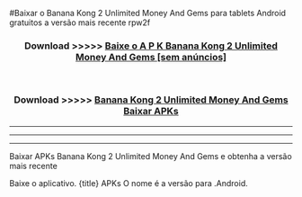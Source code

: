#Baixar o Banana Kong 2 Unlimited Money And Gems   para tablets Android gratuitos a versão mais recente rpw2f


<div align="center">
<h3>Download >>>>> <a href="https://pt-web.web.app/?pt= Banana Kong 2 Unlimited Money And Gems ">Baixe o A P K Banana Kong 2 Unlimited Money And Gems  [sem anúncios]</a></h3><br>

<h3>Download >>>>> <a href="https://pt-web.web.app/?pt= Banana Kong 2 Unlimited Money And Gems ">Banana Kong 2 Unlimited Money And Gems  Baixar APKs</a></h3>
</div>

----------------------------------------------------------

----------------------------------------------------------

----------------------------------------------------------

Baixar APKs Banana Kong 2 Unlimited Money And Gems  e obtenha a versão mais recente

Baixe o aplicativo. {title} APKs O nome é a versão para .Android.


